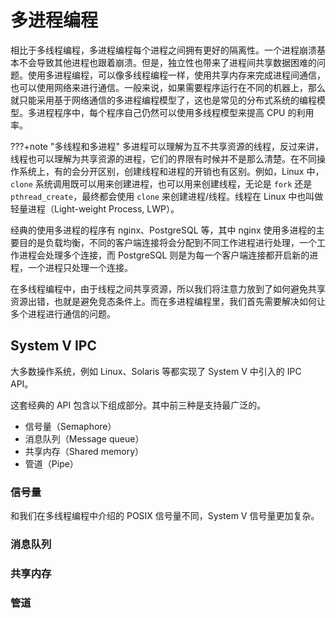 # 多进程编程

相比于多线程编程，多进程编程每个进程之间拥有更好的隔离性。一个进程崩溃基本不会导致其他进程也跟着崩溃。但是，独立性也带来了进程间共享数据困难的问题。使用多进程编程，可以像多线程编程一样，使用共享内存来完成进程间通信，也可以使用网络来进行通信。一般来说，如果需要程序运行在不同的机器上，那么就只能采用基于网络通信的多进程编程模型了，这也是常见的分布式系统的编程模型。多进程程序中，每个程序自己仍然可以使用多线程模型来提高 CPU 的利用率。

???+note "多线程和多进程" 
    多进程可以理解为互不共享资源的线程，反过来讲，线程也可以理解为共享资源的进程，它们的界限有时候并不是那么清楚。在不同操作系统上，有的会分开区别，创建线程和进程的开销也有区别。例如，Linux 中，`clone` 系统调用既可以用来创建进程，也可以用来创建线程，无论是 `fork` 还是 `pthread_create`，最终都会使用 `clone` 来创建进程/线程。线程在 Linux 中也叫做轻量进程（Light-weight Process, LWP）。

经典的使用多进程的程序有 nginx、PostgreSQL 等，其中 nginx 使用多进程的主要目的是负载均衡，不同的客户端连接将会分配到不同工作进程进行处理，一个工作进程会处理多个连接，而 PostgreSQL 则是为每一个客户端连接都开启新的进程，一个进程只处理一个连接。

在多线程编程中，由于线程之间共享资源，所以我们将注意力放到了如何避免共享资源出错，也就是避免竞态条件上。而在多进程编程里，我们首先需要解决如何让多个进程进行通信的问题。

## System V IPC

大多数操作系统，例如 Linux、Solaris 等都实现了 System V 中引入的 IPC API。

这套经典的 API 包含以下组成部分。其中前三种是支持最广泛的。

* 信号量（Semaphore）
* 消息队列（Message queue）
* 共享内存（Shared memory）
* 管道（Pipe）

### 信号量

和我们在多线程编程中介绍的 POSIX 信号量不同，System V 信号量更加复杂。

### 消息队列

### 共享内存

### 管道
